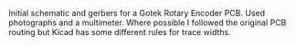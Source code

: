 Initial schematic and gerbers for a Gotek Rotary Encoder PCB.
Used photographs and a multimeter.
Where possible I followed the original PCB routing but Kicad has some different rules for trace widths.

